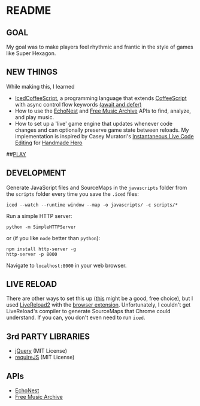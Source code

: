 # README

## GOAL
My goal was to make players feel rhythmic and frantic in the style of games like Super Hexagon.

## NEW THINGS
While making this, I learned

- [IcedCoffeeScript](http://maxtaco.github.io/coffee-script/), a programming language that extends [CoffeeScript](http://coffeescript.org/) with async control flow keywords [(await and defer)](http://maxtaco.github.io/coffee-script/#iced_control)
- How to use the [EchoNest](http://the.echonest.com) and [Free Music Archive](http://freemusicarchive.org/api) APIs to find, analyze, and play music.
- How to set up a 'live' game engine that updates whenever code changes and can optionally preserve game state between reloads. My implementation is inspired by Casey Muratori's [Instantaneous Live Code Editing](https://www.youtube.com/watch?v=oijEnriqqcs) for [Handmade Hero](http://handmadehero.org/)

##[PLAY]()


## DEVELOPMENT
Generate JavaScript files and SourceMaps in the `javascripts` folder from the `scripts` folder every time you save the `.iced` files:

```
iced --watch --runtime window --map -o javascripts/ -c scripts/*
```

Run a simple HTTP server:

```
python -m SimpleHTTPServer
```

or (if you like `node` better than `python`):

```
npm install http-server -g
http-server -p 8000
```

Navigate to `localhost:8000` in your web browser.

## LIVE RELOAD

There are other ways to set this up ([this](https://github.com/guard/guard-livereload) might be a good, free choice), but I used [LiveReload2](http://livereload.com/) with the [browser extension](http://feedback.livereload.com/knowledgebase/articles/86242-how-do-i-install-and-use-the-browser-extensions-). Unfortunately, I couldn't get LiveReload's compiler to generate SourceMaps that Chrome could understand. If you can, you don't even need to run `iced`.


## 3rd PARTY LIBRARIES
- [jQuery](http://jquery.com/) (MIT License)
- [requireJS](http://jquery.com/) (MIT License)

## APIs
- [EchoNest](http://developer.echonest.com/docs/v4)
- [Free Music Archive](http://freemusicarchive.org/api)